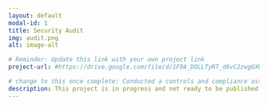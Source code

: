 ```yaml
---
layout: default
modal-id: 1
title: Security Audit
img: audit.png
alt: image-alt

# Reminder: Update this link with your own project link
project-url: #https://drive.google.com/file/d/1F9A_DOLLTyRT_d6vC2zwgGXW5ZSNL9DP/view?usp=sharing

# change to this once complete: Conducted a controls and compliance assessment and provided recommendations to company stakeholders to mitigate risks and avoid fines based on best practices for NIST CSF, PCI DSS, GDPR, SOC 1 & SOC 2.
description: This project is in progress and not ready to be published just yet. Please contact me if you'd like a sneak peek. Otherwise, stay tuned!
---
```

